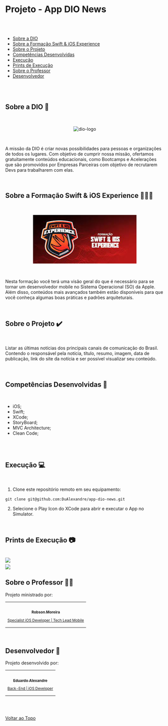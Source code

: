 <a id='ancora'></a>
# Projeto - App DIO News

<br><br>

- [Sobre a DIO](#ancora1) <br>
- [Sobre a Formação Swift & iOS Experience](#ancora2) <br>
- [Sobre o Projeto](#ancora3) <br>
- [Competências Desenvolvidas](#ancora4) <br>
- [Execução](#ancora5) <br>
- [Prints de Execução](#ancora6) <br>
- [Sobre o Professor](#ancora7) <br>
- [Desenvolvedor](#ancora8)

<br><br>

<a id="ancora1"></a>

## Sobre a DIO 🏫

<br>

<p align="center">
  <img width="300px" src="https://hermes.digitalinnovation.one/users/company/3a52d6e3-a58c-4755-89c9-fbc093a8868f.png" alt="dio-logo">
</p>

<br>

A missão da DIO é criar novas possibilidades para pessoas e organizações de todos os lugares. Com objetivo de cumprir nossa missão, ofertamos gratuitamente conteúdos educacionais, como Bootcamps e Acelerações que são promovidos por Empresas Parceiras com objetivo de recrutarem Devs para trabalharem com elas. 

<br>

<a id="ancora2"></a>

## Sobre a Formação Swift & iOS Experience 👨🏽‍💻

<br>

<p align="center">
  <img src="./AppDIONews/SupportingFiles/pics/SWIFT.jpeg" alt="formation-logo">
</p>

<br>

Nesta formação você terá uma visão geral do que é necessário para se tornar um desenvolvedor mobile no Sistema Operacional (SO) da Apple. Além disso, conteúdos mais avançados também estão disponíveis para que você conheça algumas boas práticas e padrões arquiteturais.

<br>

<a id="ancora3"></a>
## Sobre o Projeto ✔️

<br>

Listar as últimas notícias dos principais canais de comunicação do Brasil. Contendo o responsável pela notícia, título, resumo, imagem, data de publicação, link do site da notícia e ser possível visualizar seu conteúdo.

<br>

<a id="ancora4"></a>
## Competências Desenvolvidas 📝

<br>

* iOS;
* Swift;
* XCode;
* StoryBoard;
* MVC Architecture;
* Clean Code;

<br>

<br>

<a id="ancora5"></a>
## Execução 💻

<br>

1. Clone este repositório remoto em seu equipamento:
```
git clone git@github.com:DuAlexandre/app-dio-news.git
```
2. Selecione o Play Icon do XCode para abrir e executar o App no Simulator.

<br>

<a id="ancora6"></a>
## Prints de Execução 📷

<br>

<img src="https://github.com/DuAlexandre/app-dio-news/blob/main/AppDIONews/SupportingFiles/pics/Captura%20de%20Tela%202023-01-28%20%C3%A0s%2018.45.51.png?raw=true">

<br>

<img align="center" src="https://github.com/DuAlexandre/app-dio-news/blob/main/AppDIONews/SupportingFiles/pics/Captura%20de%20Tela%202023-01-28%20%C3%A0s%2018.46.49.png?raw=true">

<br>

<a id="ancora7"></a>
## Sobre o Professor 🧑‍🏫

Projeto ministrado por:

<table align="center">
  <tr>
    <td align="center">
      <a target="_blank" href="https://www.linkedin.com/in/moreirarobson/">
        <img src="https://avatars.githubusercontent.com/u/5639827?v=4" width="100px;" alt=""/><br>
        <sub>
          <b>Robson Moreira</b>
          <p>Specialist iOS Developer | Tech Lead Mobile</p>
        </sub>
      </a>
    </td>
  </tr>
</table>

<br>

<a id="ancora8"></a>
## Desenvolvedor 🤝

Projeto desenvolvido por:

<table align="center">
  <tr>
    <td align="center">
      <a target="_blank" href="https://www.linkedin.com/in/eduardo-alexandre025/">
        <img src="https://avatars.githubusercontent.com/u/95940707?s=96&v=4" width="100px;" alt=""/><br>
        <sub>
          <b>Eduardo Alexandre</b>
           <p>Back-End | iOS Developer</p>
        </sub>
      </a>
    </td>
  </tr>
</table>

<br><br>

[Voltar ao Topo](#ancora)

